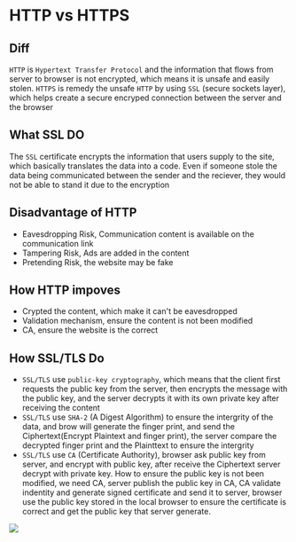 # HTTP vs HTTPS

## Diff

`HTTP` is `Hypertext Transfer Protocol` and the information that flows from server to browser is not encrypted, which means it is unsafe and easily stolen.
`HTTPS` is remedy the unsafe `HTTP` by using `SSL` (secure sockets layer), which helps create a secure encryped connection between the server and the browser

## What SSL DO
The `SSL` certificate encrypts the information that users supply to the site, which basically translates the data into a code. Even if someone stole the data being communicated between the sender and the reciever, they would not be able to stand it due to the encryption

## Disadvantage of HTTP
* Eavesdropping Risk, Communication content is available on the communication link
* Tampering Risk, Ads are added in the content
* Pretending Risk, the website may be fake

## How HTTP impoves
* Crypted the content, which make it can't be eavesdropped
* Validation mechanism, ensure the content is not been modified
* CA, ensure the website is the correct

## How SSL/TLS Do
* `SSL/TLS` use `public-key cryptography`, which means that the client first requests the public key from the server, then encrypts the message with the public key, and the server decrypts it with its own private key after receiving the content
* `SSL/TLS` use `SHA-2` (A Digest Algorithm) to ensure the intergrity of the data, and brow will generate the finger print, and send the Ciphertext(Encrypt Plaintext and finger print), the server compare the decrypted finger print and the Plainttext to ensure the intergrity
* `SSL/TLS` use `CA` (Certificate Authority), browser ask public key from server, and encrypt with public key, after receive the Ciphertext server decrypt with private key. How to ensure the public key is not been modified, we need CA, server publish the public key in CA, CA validate indentity and generate signed certificate and send it to server, browser use the public key stored in the local browser to ensure the certificate is correct and get the public key that server generate.

![](/images/TLS.png)

